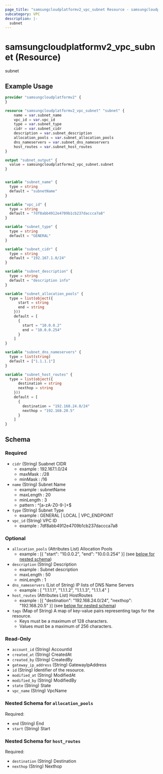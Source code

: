```yaml
---
page_title: "samsungcloudplatformv2_vpc_subnet Resource - samsungcloudplatformv2"
subcategory: VPC
description: |-
  subnet
---
```


# samsungcloudplatformv2_vpc_subnet (Resource)

subnet

## Example Usage

```terraform
provider "samsungcloudplatformv2" {
}

resource "samsungcloudplatformv2_vpc_subnet" "subnet" {
    name = var.subnet_name
    vpc_id = var.vpc_id
    type = var.subnet_type
    cidr = var.subnet_cidr
    description = var.subnet_description
    allocation_pools = var.subnet_allocation_pools
    dns_nameservers = var.subnet_dns_nameservers
    host_routes = var.subnet_host_routes
}

output "subnet_output" {
  value = samsungcloudplatformv2_vpc_subnet.subnet
}


variable "subnet_name" {
  type = string
  default = "subnetName"
}

variable "vpc_id" {
  type = string
  default = "7df8abb4912e4709b1cb237daccca7a8"
}

variable "subnet_type" {
  type = string
  default = "GENERAL"
}

variable "subnet_cidr" {
  type = string
  default = "192.167.1.0/24"
}

variable "subnet_description" {
  type = string
  default = "description info"
}

variable "subnet_allocation_pools" {
  type = list(object({
      start = string
      end = string
    }))
    default = [
      {
        start = "10.0.0.2"
        end = "10.0.0.254"
      }
    ]
}

variable "subnet_dns_nameservers" {
  type = list(string)
  default = ["1.1.1.1"]
}

variable "subnet_host_routes" {
  type = list(object({
      destination = string
      nexthop = string
    }))
    default = [
      {
        destination = "192.168.24.0/24"
        nexthop = "192.168.20.5"
      }
    ]
}
```

<!-- schema generated by tfplugindocs -->
## Schema

### Required

- `cidr` (String) Suabnet CIDR
  - example : 192.167.1.0/24 
  - maxMask : /28
  - minMask : /16
- `name` (String) Subnet Name 
  - example : subnetName
  - maxLength : 20
  - minLength : 3
  - pattern : ^[a-zA-Z0-9-]+$
- `type` (String) Subnet Type 
  - example : GENERAL | LOCAL | VPC_ENDPOINT
- `vpc_id` (String) VPC ID 
  - example : 7df8abb4912e4709b1cb237daccca7a8

### Optional

- `allocation_pools` (Attributes List) Allocation Pools 
  - example : [{ "start": "10.0.0.2", "end": "10.0.0.254" }] (see [below for nested schema](#nestedatt--allocation_pools))
- `description` (String) Description
  - example : Subnet description
  - maxLength : 50
  - minLength : 1
- `dns_nameservers` (List of String) IP lists of DNS Name Servers 
  - example : [ "1.1.1.1", "1.1.1.2", "1.1.1.3", "1.1.1.4" ]
- `host_routes` (Attributes List) HostRoutes 
  - example : [{ "destination": "192.168.24.0/24", "nexthop": "192.168.20.5" }] (see [below for nested schema](#nestedatt--host_routes))
- `tags` (Map of String) A map of key-value pairs representing tags for the resource.
  - Keys must be a maximum of 128 characters.
  - Values must be a maximum of 256 characters.

### Read-Only

- `account_id` (String) AccountId
- `created_at` (String) CreatedAt
- `created_by` (String) CreatedBy
- `gateway_ip_address` (String) GatewayIpAddress
- `id` (String) Identifier of the resource.
- `modified_at` (String) ModifiedAt
- `modified_by` (String) ModifiedBy
- `state` (String) State
- `vpc_name` (String) VpcName

<a id="nestedatt--allocation_pools"></a>
### Nested Schema for `allocation_pools`

Required:

- `end` (String) End
- `start` (String) Start


<a id="nestedatt--host_routes"></a>
### Nested Schema for `host_routes`

Required:

- `destination` (String) Destination
- `nexthop` (String) Nexthop
